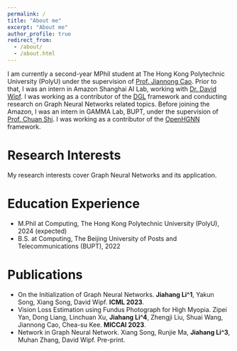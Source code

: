 ```yaml
---
permalink: /
title: "About me"
excerpt: "About me"
author_profile: true
redirect_from: 
  - /about/
  - /about.html
---
```


I am currently a second-year MPhil student at The Hong Kong Polytechnic University (PolyU) under the supervision of [Prof. Jiannong Cao](https://www4.comp.polyu.edu.hk/~csjcao/). Prior to that, I was an intern in Amazon Shanghai AI Lab, working with [Dr. David Wipf](http://www.davidwipf.com/). I was working as a contributor of the [DGL](https://www.dgl.ai/) framework and conducting research on Graph Neural Networks related topics. Before joining the Amazon, I was an intern in GAMMA Lab, BUPT, under the supervision of [Prof. Chuan Shi](http://shichuan.org/). I was working as a contributor of the [OpenHGNN](https://github.com/BUPT-GAMMA/OpenHGNN) framework.

Research Interests
======
My research interests cover Graph Neural Networks and its application.

Education Experience
======
* M.Phil at Computing, The Hong Kong Polytechnic University (PolyU), 2024 (expected)
* B.S. at Computing, The Beijing University of Posts and Telecommunications (BUPT), 2022

Publications
======
* On the Initialization of Graph Neural Networks. **Jiahang Li^1**, Yakun Song, Xiang Song, David Wipf. **ICML 2023**.
* Vision Loss Estimation using Fundus Photograph for High Myopia. Zipei Yan, Dong Liang, Linchuan Xu, **Jiahang Li^4**, Zhengji Liu, Shuai Wang, Jiannong Cao, Chea-su Kee. **MICCAI 2023**.
* Network in Graph Neural Network. Xiang Song, Runjie Ma, **Jiahang Li^3**, Muhan Zhang, David Wipf. Pre-print.

